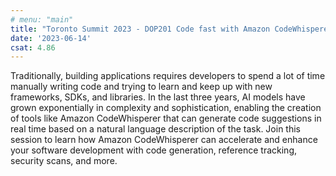 ```yaml
---
# menu: "main"
title: "Toronto Summit 2023 - DOP201 Code fast with Amazon CodeWhisperer, a generative AI coding companion"
date: '2023-06-14'
csat: 4.86
---
```


Traditionally, building applications requires developers to spend a lot of time manually writing code and trying to learn and keep up with new frameworks, SDKs, and libraries. In the last three years, AI models have grown exponentially in complexity and sophistication, enabling the creation of tools like Amazon CodeWhisperer that can generate code suggestions in real time based on a natural language description of the task. Join this session to learn how Amazon CodeWhisperer can accelerate and enhance your software development with code generation, reference tracking, security scans, and more.